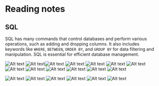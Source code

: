 # **Reading notes**

## SQL 

 SQL has many commands that control databases and perform various operations, such as adding and dropping columns. It also includes keywords like `WHERE`, `BETWEEN`, `ORDER BY`, and `GROUP BY` for data filtering and manipulation. SQL is essential for efficient database management. 

![Alt text](sql1.JPG)    ![Alt text](sql2.JPG)![Alt text](sql3.JPG) ![Alt text](sql4.JPG)
![Alt text](sql5.JPG)  ![Alt text](sql6.JPG)    ![Alt text](sql7.JPG)  ![Alt text](sql8.JPG)     ![Alt text](sql9.JPG)  ![Alt text](sql9.JPG) ![Alt text](sql10.JPG)   ![Alt text](sql11.JPG)     ![Alt text](sql12.JPG)

![Alt text](sql13.JPG)   ![Alt text](sql14.JPG)   ![Alt text](sql15.JPG)   ![Alt text](sql16.JPG)  ![Alt text](sql17.JPG)   ![Alt text](sql18.JPG)      